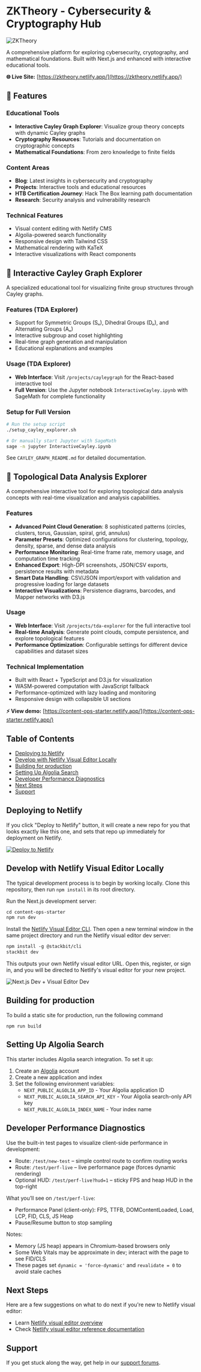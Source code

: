 # ZKTheory - Cybersecurity & Cryptography Hub

![ZKTheory](https://assets.stackbit.com/docs/content-ops-starter-thumb.png)

A comprehensive platform for exploring cybersecurity, cryptography, and mathematical foundations. Built with Next.js and enhanced with interactive educational tools.

**🌐 Live Site:** [https://zktheory.netlify.app/](https://zktheory.netlify.app/)

## 🎯 Features

### Educational Tools

- **Interactive Cayley Graph Explorer**: Visualize group theory concepts with dynamic Cayley graphs
- **Cryptography Resources**: Tutorials and documentation on cryptographic concepts
- **Mathematical Foundations**: From zero knowledge to finite fields

### Content Areas

- **Blog**: Latest insights in cybersecurity and cryptography
- **Projects**: Interactive tools and educational resources
- **HTB Certification Journey**: Hack The Box learning path documentation
- **Research**: Security analysis and vulnerability research

### Technical Features

- Visual content editing with Netlify CMS
- Algolia-powered search functionality
- Responsive design with Tailwind CSS
- Mathematical rendering with KaTeX
- Interactive visualizations with React components

## 🔬 Interactive Cayley Graph Explorer

A specialized educational tool for visualizing finite group structures through Cayley graphs.

### Features (TDA Explorer)

- Support for Symmetric Groups (Sₙ), Dihedral Groups (Dₙ), and Alternating Groups (Aₙ)
- Interactive subgroup and coset highlighting
- Real-time graph generation and manipulation
- Educational explanations and examples

### Usage (TDA Explorer)

- **Web Interface**: Visit `/projects/cayleygraph` for the React-based interactive tool
- **Full Version**: Use the Jupyter notebook `InteractiveCayley.ipynb` with SageMath for complete functionality

### Setup for Full Version

```bash
# Run the setup script
./setup_cayley_explorer.sh

# Or manually start Jupyter with SageMath
sage -n jupyter InteractiveCayley.ipynb
```

See `CAYLEY_GRAPH_README.md` for detailed documentation.

## 🧬 Topological Data Analysis Explorer

A comprehensive interactive tool for exploring topological data analysis concepts with real-time visualization and analysis capabilities.

### Features

- **Advanced Point Cloud Generation**: 8 sophisticated patterns (circles, clusters, torus, Gaussian, spiral, grid, annulus)
- **Parameter Presets**: Optimized configurations for clustering, topology, density, sparse, and dense data analysis
- **Performance Monitoring**: Real-time frame rate, memory usage, and computation time tracking
- **Enhanced Export**: High-DPI screenshots, JSON/CSV exports, persistence results with metadata
- **Smart Data Handling**: CSV/JSON import/export with validation and progressive loading for large datasets
- **Interactive Visualizations**: Persistence diagrams, barcodes, and Mapper networks with D3.js

### Usage

- **Web Interface**: Visit `/projects/tda-explorer` for the full interactive tool
- **Real-time Analysis**: Generate point clouds, compute persistence, and explore topological features
- **Performance Optimization**: Configurable settings for different device capabilities and dataset sizes

### Technical Implementation

- Built with React + TypeScript and D3.js for visualization
- WASM-powered computation with JavaScript fallback
- Performance-optimized with lazy loading and monitoring
- Responsive design with collapsible UI sections

**⚡ View demo:** [https://content-ops-starter.netlify.app/](https://content-ops-starter.netlify.app/)

## Table of Contents

- [Deploying to Netlify](#deploying-to-netlify)
- [Develop with Netlify Visual Editor Locally](#develop-with-netlify-visual-editor-locally)
- [Building for production](#building-for-production)
- [Setting Up Algolia Search](#setting-up-algolia-search)
- [Developer Performance Diagnostics](#developer-performance-diagnostics)
- [Next Steps](#next-steps)
- [Support](#support)

## Deploying to Netlify

If you click "Deploy to Netlify" button, it will create a new repo for you that looks exactly like this one, and sets that repo up immediately for deployment on Netlify.

[![Deploy to Netlify](https://www.netlify.com/img/deploy/button.svg)](https://app.netlify.com/start/deploy?repository=https://github.com/netlify-templates/content-ops-starter)

## Develop with Netlify Visual Editor Locally

The typical development process is to begin by working locally. Clone this repository, then run `npm install` in its root directory.

Run the Next.js development server:

```txt
cd content-ops-starter
npm run dev
```

Install the [Netlify Visual Editor CLI](https://www.npmjs.com/package/@stackbit/cli). Then open a new terminal window in the same project directory and run the Netlify visual editor dev server:

```txt
npm install -g @stackbit/cli
stackbit dev
```

This outputs your own Netlify visual editor URL. Open this, register, or sign in, and you will be directed to Netlify's visual editor for your new project.

![Next.js Dev + Visual Editor Dev](https://assets.stackbit.com/docs/next-dev-stackbit-dev.png)

## Building for production

To build a static site for production, run the following command

```shell
npm run build
```

## Setting Up Algolia Search

This starter includes Algolia search integration. To set it up:

1. Create an [Algolia](https://www.algolia.com/) account
2. Create a new application and index
3. Set the following environment variables:
   - `NEXT_PUBLIC_ALGOLIA_APP_ID` - Your Algolia application ID
   - `NEXT_PUBLIC_ALGOLIA_SEARCH_API_KEY` - Your Algolia search-only API key
   - `NEXT_PUBLIC_ALGOLIA_INDEX_NAME` - Your index name

## Developer Performance Diagnostics

Use the built-in test pages to visualize client-side performance in development:

- Route: `/test/new-test` – simple control route to confirm routing works
- Route: `/test/perf-live` – live performance page (forces dynamic rendering)
- Optional HUD: `/test/perf-live?hud=1` – sticky FPS and heap HUD in the top-right

What you’ll see on `/test/perf-live`:

- Performance Panel (client-only): FPS, TTFB, DOMContentLoaded, Load, LCP, FID, CLS, JS Heap
- Pause/Resume button to stop sampling

Notes:

- Memory (JS heap) appears in Chromium-based browsers only
- Some Web Vitals may be approximate in dev; interact with the page to see FID/CLS
- These pages set `dynamic = 'force-dynamic'` and `revalidate = 0` to avoid stale caches

## Next Steps

Here are a few suggestions on what to do next if you're new to Netlify visual editor:

- Learn [Netlify visual editor overview](https://docs.netlify.com/visual-editor/visual-editing/)
- Check [Netlify visual editor reference documentation](https://visual-editor-reference.netlify.com/)

## Support

If you get stuck along the way, get help in our [support forums](https://answers.netlify.com/).
